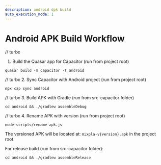 ```yaml
---
description: android dpk build
auto_execution_mode: 1
---
```


# Android APK Build Workflow

// turbo
1. Build the Quasar app for Capacitor (run from project root)
```
quasar build -m capacitor -T android
```

// turbo
2. Sync Capacitor with Android project (run from project root)
```
npx cap sync android
```

// turbo
3. Build APK with Gradle (run from src-capacitor folder)
```
cd android && ./gradlew assembleDebug
```

// turbo
4. Rename APK with version (run from project root)
```
node scripts/rename-apk.js
```

The versioned APK will be located at: `mixpla-v{version}.apk` in the project root.

For release build (run from src-capacitor folder):
```
cd android && ./gradlew assembleRelease
```